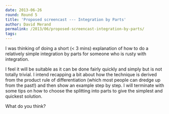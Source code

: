 ```yaml
---
date: 2013-06-26
round: Round 5
title: 'Proposed screencast --- Integration by Parts'
author: David Merand
permalink: /2013/06/proposed-screencast-integration-by-parts/
tags:
---
```

I was thinking of doing a short (< 3 mins) explanation of how to do a relatively simple integration by parts for someone who is rusty with integration.

I feel it will be suitable as it can be done fairly quickly and simply but is not totally trivial. I intend recapping a bit about how the technique is derived from the product rule of differentiation (which most people can dredge up from the past!) and then show an example step by step. I will terminate with some tips on how to choose the splitting into parts to give the simplest and quickest solution.

What do you think?

&nbsp;
